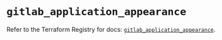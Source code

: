 # `gitlab_application_appearance`

Refer to the Terraform Registry for docs: [`gitlab_application_appearance`](https://registry.terraform.io/providers/gitlabhq/gitlab/18.3.0/docs/resources/application_appearance).
